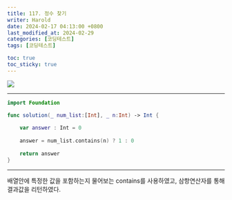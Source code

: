 ```yaml
---
title: 117. 정수 찾기
writer: Harold
date: 2024-02-17 04:13:00 +0800
last_modified_at: 2024-02-29
categories: [코딩테스트]
tags: [코딩테스트]

toc: true
toc_sticky: true
---
```

![](https://velog.velcdn.com/images/haroldfromk/post/5d52ddbd-a459-4afa-8677-630bd2b12ba1/image.png)

---
```swift
import Foundation

func solution(_ num_list:[Int], _ n:Int) -> Int {
    
    var answer : Int = 0
    
    answer = num_list.contains(n) ? 1 : 0
     
    return answer
}
```
---
배열안에 특정한 값을 포함하는지 물어보는 contains를 사용하였고, 삼항연산자를 통해 결과값을 리턴하였다.